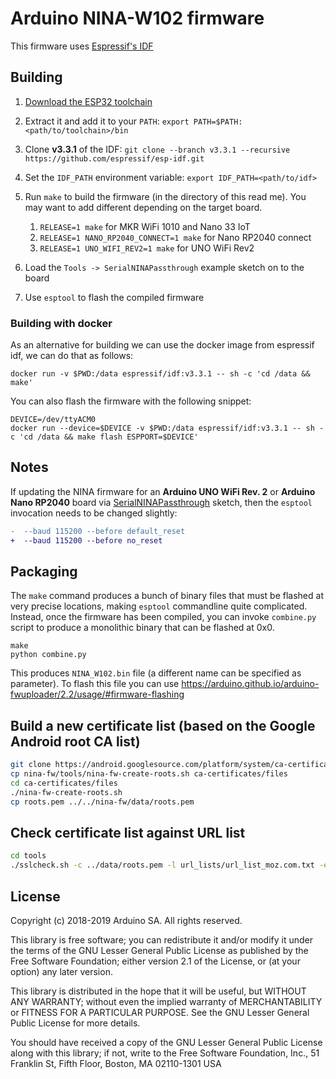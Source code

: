 # Arduino NINA-W102 firmware

This firmware uses [Espressif's IDF](https://github.com/espressif/esp-idf)

## Building

1. [Download the ESP32 toolchain](http://esp-idf.readthedocs.io/en/v3.3.1/get-started/index.html#setup-toolchain)
1. Extract it and add it to your `PATH`: `export PATH=$PATH:<path/to/toolchain>/bin`
1. Clone **v3.3.1** of the IDF: `git clone --branch v3.3.1 --recursive https://github.com/espressif/esp-idf.git`
1. Set the `IDF_PATH` environment variable: `export IDF_PATH=<path/to/idf>`
1. Run `make` to build the firmware (in the directory of this read me). You may want to add different depending on the target board.
    1. `RELEASE=1 make` for MKR WiFi 1010 and Nano 33 IoT
    1. `RELEASE=1 NANO_RP2040_CONNECT=1 make` for Nano RP2040 connect
    1. `RELEASE=1 UNO_WIFI_REV2=1 make` for UNO WiFi Rev2

1. Load the `Tools -> SerialNINAPassthrough` example sketch on to the board
1. Use `esptool` to flash the compiled firmware

### Building with docker

As an alternative for building we can use the docker image from espressif idf, we can do that as follows:

```
docker run -v $PWD:/data espressif/idf:v3.3.1 -- sh -c 'cd /data && make'
```

You can also flash the firmware with the following snippet:

```
DEVICE=/dev/ttyACM0
docker run --device=$DEVICE -v $PWD:/data espressif/idf:v3.3.1 -- sh -c 'cd /data && make flash ESPPORT=$DEVICE'
```

## Notes
If updating the NINA firmware for an **Arduino UNO WiFi Rev. 2** or **Arduino Nano RP2040** board via [SerialNINAPassthrough](https://github.com/arduino-libraries/WiFiNINA/blob/master/examples/Tools/SerialNINAPassthrough/SerialNINAPassthrough.ino) sketch, then the `esptool` invocation needs to be changed slightly:
```diff
-  --baud 115200 --before default_reset
+  --baud 115200 --before no_reset
```

## Packaging
The `make` command produces a bunch of binary files that must be flashed at very precise locations, making `esptool` commandline quite complicated.
Instead, once the firmware has been compiled, you can invoke `combine.py` script to produce a monolithic binary that can be flashed at 0x0.
```
make
python combine.py
```
This produces `NINA_W102.bin` file (a different name can be specified as parameter). To flash this file you can use https://arduino.github.io/arduino-fwuploader/2.2/usage/#firmware-flashing

## Build a new certificate list (based on the Google Android root CA list)
```bash
git clone https://android.googlesource.com/platform/system/ca-certificates
cp nina-fw/tools/nina-fw-create-roots.sh ca-certificates/files
cd ca-certificates/files
./nina-fw-create-roots.sh
cp roots.pem ../../nina-fw/data/roots.pem
```

## Check certificate list against URL list
```bash
cd tools
./sslcheck.sh -c ../data/roots.pem -l url_lists/url_list_moz.com.txt -e
```

## License

Copyright (c) 2018-2019 Arduino SA. All rights reserved.

This library is free software; you can redistribute it and/or
modify it under the terms of the GNU Lesser General Public
License as published by the Free Software Foundation; either
version 2.1 of the License, or (at your option) any later version.

This library is distributed in the hope that it will be useful,
but WITHOUT ANY WARRANTY; without even the implied warranty of
MERCHANTABILITY or FITNESS FOR A PARTICULAR PURPOSE. See the GNU
Lesser General Public License for more details.

You should have received a copy of the GNU Lesser General Public
License along with this library; if not, write to the Free Software
Foundation, Inc., 51 Franklin St, Fifth Floor, Boston, MA 02110-1301 USA
